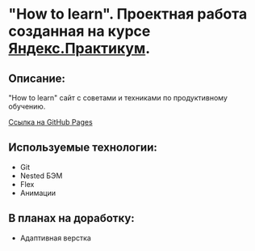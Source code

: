 # "How to learn". Проектная работа созданная на курсе [Яндекс.Практикум](https://praktikum.yandex.ru/).

## Описание: 

"How to learn" сайт с советами и техниками по продуктивному обучению.

[Ссылка на GitHub Pages](https://jorsary.github.io/how-to-learn/)

## Используемые технологии: 

* Git 
* Nested БЭМ
* Flex
* Анимации

## В планах на доработку: 

* Адаптивная верстка
